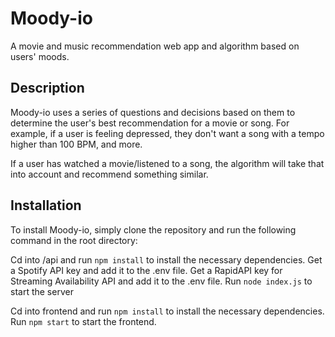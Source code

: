 # Moody-io
 A movie and music recommendation web app and algorithm based on users' moods.


## Description

Moody-io uses a series of questions and decisions based on them to determine the user's best recommendation for a movie or song. For example, if a user is feeling depressed, they don't want a song with a tempo higher than 100 BPM, and more.

If a user has watched a movie/listened to a song, the algorithm will take that into account and recommend something similar.

## Installation

To install Moody-io, simply clone the repository and run the following command in the root directory:

Cd into /api and run `npm install` to install the necessary dependencies.
Get a Spotify API key and add it to the .env file.
Get a RapidAPI key for Streaming Availability API and add it to the .env file.
Run `node index.js` to start the server

Cd into frontend and run `npm install` to install the necessary dependencies.
Run `npm start` to start the frontend.
